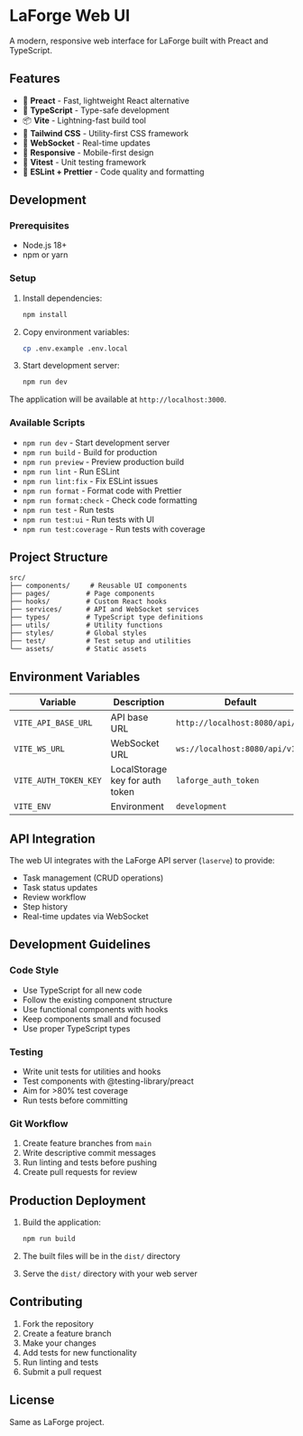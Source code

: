 # LaForge Web UI

A modern, responsive web interface for LaForge built with Preact and TypeScript.

## Features

- 🚀 **Preact** - Fast, lightweight React alternative
- 🔧 **TypeScript** - Type-safe development
- 📦 **Vite** - Lightning-fast build tool
- 🎨 **Tailwind CSS** - Utility-first CSS framework
- 🔌 **WebSocket** - Real-time updates
- 📱 **Responsive** - Mobile-first design
- 🧪 **Vitest** - Unit testing framework
- 📏 **ESLint + Prettier** - Code quality and formatting

## Development

### Prerequisites

- Node.js 18+ 
- npm or yarn

### Setup

1. Install dependencies:
   ```bash
   npm install
   ```

2. Copy environment variables:
   ```bash
   cp .env.example .env.local
   ```

3. Start development server:
   ```bash
   npm run dev
   ```

The application will be available at `http://localhost:3000`.

### Available Scripts

- `npm run dev` - Start development server
- `npm run build` - Build for production
- `npm run preview` - Preview production build
- `npm run lint` - Run ESLint
- `npm run lint:fix` - Fix ESLint issues
- `npm run format` - Format code with Prettier
- `npm run format:check` - Check code formatting
- `npm run test` - Run tests
- `npm run test:ui` - Run tests with UI
- `npm run test:coverage` - Run tests with coverage

## Project Structure

```
src/
├── components/     # Reusable UI components
├── pages/         # Page components
├── hooks/         # Custom React hooks
├── services/      # API and WebSocket services
├── types/         # TypeScript type definitions
├── utils/         # Utility functions
├── styles/        # Global styles
├── test/          # Test setup and utilities
└── assets/        # Static assets
```

## Environment Variables

| Variable | Description | Default |
|----------|-------------|---------|
| `VITE_API_BASE_URL` | API base URL | `http://localhost:8080/api/v1` |
| `VITE_WS_URL` | WebSocket URL | `ws://localhost:8080/api/v1` |
| `VITE_AUTH_TOKEN_KEY` | LocalStorage key for auth token | `laforge_auth_token` |
| `VITE_ENV` | Environment | `development` |

## API Integration

The web UI integrates with the LaForge API server (`laserve`) to provide:

- Task management (CRUD operations)
- Task status updates
- Review workflow
- Step history
- Real-time updates via WebSocket

## Development Guidelines

### Code Style

- Use TypeScript for all new code
- Follow the existing component structure
- Use functional components with hooks
- Keep components small and focused
- Use proper TypeScript types

### Testing

- Write unit tests for utilities and hooks
- Test components with @testing-library/preact
- Aim for >80% test coverage
- Run tests before committing

### Git Workflow

1. Create feature branches from `main`
2. Write descriptive commit messages
3. Run linting and tests before pushing
4. Create pull requests for review

## Production Deployment

1. Build the application:
   ```bash
   npm run build
   ```

2. The built files will be in the `dist/` directory

3. Serve the `dist/` directory with your web server

## Contributing

1. Fork the repository
2. Create a feature branch
3. Make your changes
4. Add tests for new functionality
5. Run linting and tests
6. Submit a pull request

## License

Same as LaForge project.